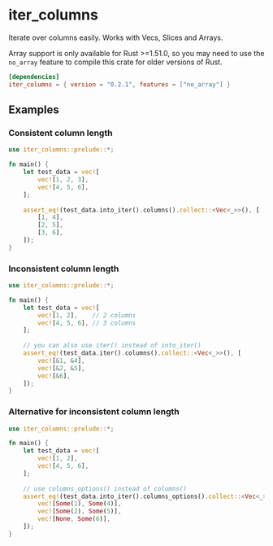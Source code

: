 # iter_columns
Iterate over columns easily.
Works with Vecs, Slices and Arrays.

Array support is only available for Rust >=1.51.0,
so you may need to use the `no_array` feature to compile this crate
for older versions of Rust.

```toml
[dependencies]
iter_columns = { version = "0.2.1", features = ["no_array"] }
```

## Examples
### Consistent column length
```rust
use iter_columns::prelude::*;

fn main() {
    let test_data = vec![
        vec![1, 2, 3], 
        vec![4, 5, 6],
    ];
    
    assert_eq!(test_data.into_iter().columns().collect::<Vec<_>>(), [
        [1, 4],
        [2, 5],
        [3, 6],
    ]);
}
```

### Inconsistent column length
```rust
use iter_columns::prelude::*;

fn main() {
    let test_data = vec![
        vec![1, 2],    // 2 columns
        vec![4, 5, 6], // 3 columns
    ];
    
    // you can also use iter() instead of into_iter()
    assert_eq!(test_data.iter().columns().collect::<Vec<_>>(), [
        vec![&1, &4],
        vec![&2, &5],
        vec![&6],
    ]);
}
```

### Alternative for inconsistent column length
```rust
use iter_columns::prelude::*;

fn main() {
    let test_data = vec![
        vec![1, 2],
        vec![4, 5, 6],
    ];
    
    // use columns_options() instead of columns()
    assert_eq!(test_data.into_iter().columns_options().collect::<Vec<_>>(), [
        vec![Some(1), Some(4)],
        vec![Some(2), Some(5)],
        vec![None, Some(6)],
    ]);
}
```